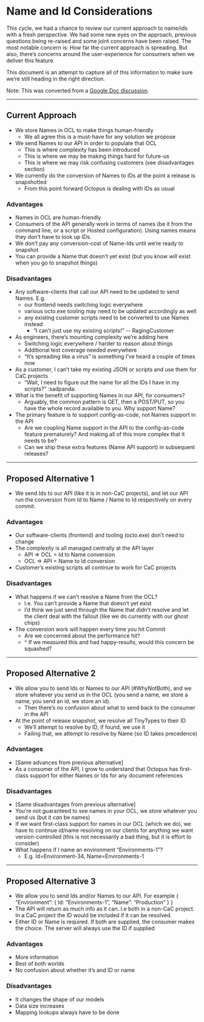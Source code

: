 # Name and Id Considerations

This cycle, we had a chance to review our current approach to name/ids with a fresh perspective. We had some new eyes on the approach, previous questions being re-raised and some joint concerns have been raised. The most notable concern is: How far the current approach is spreading. But also, there’s concerns around the user-experience for consumers when we deliver this feature.

This document is an attempt to capture all of this information to make sure we’re still heading in the right direction.

Note: This was converted from a [Google Doc discussion](https://docs.google.com/document/d/1J_Vjw1pH5t9ptUI2F6NLyAlSn7WvGBh9LeL1HrUUPdQ/edit).

---
## Current Approach
- We store Names in OCL to make things human-friendly
  - We all agree this is a must-have for any solution we propose
- We send Names to our API in order to populate that OCL
  - This is where complexity has been introduced
  - This is where we may be making things hard for future-us
  - This is where we may risk confusing customers (see disadvantages section)
- We currently do the conversion of Names to IDs at the point a release is snapshotted
  - From this point forward Octopus is dealing with IDs as usual

### Advantages
- Names in OCL are human-friendly
- Consumers of the API generally work in terms of names (be it from the command line, or a script or Hosted configuration). Using names means they don’t have to look up IDs.
- We don’t pay any conversion-cost of Name-Ids until we’re ready to snapshot
- You can provide a Name that doesn’t yet exist (but you know _will_ exist when you go to snapshot things)

### Disadvantages
- Any software-clients that call our API need to be updated to send Names. E.g.
  - our frontend needs switching logic everywhere
  - various octo.exe tooling may need to be updated accordingly as well
  - any existing customer scripts need to be converted to use Names instead
    - “I can’t just use my existing scripts!” -- RagingCustomer
- As engineers, there’s mounting complexity we’re adding here
  - Switching logic everywhere / harder to reason about things
  - Additional test coverage needed everywhere
  - “It’s spreading like a virus” is something I’ve heard a couple of times now
- As a customer, I can’t take my existing JSON or scripts and use them for CaC projects
  - “Wait, I need to figure out the name for all the IDs I have in my scripts?” :sadpanda:
- What is the benefit of supporting Names in our API, for consumers?
  - Arguably, the common pattern is GET, then a POST/PUT, so you have the whole record available to you. Why support Name?
- The primary feature is to support config-as-code, not Names support in the API
  - Are we coupling Name support in the API to the config-as-code feature prematurely? And making all of this more complex that it needs to be?
  - Can we ship these extra features (Name API support) in subsequent releases?

---
## Proposed Alternative 1
- We send Ids to our API (like it is in non-CaC projects), and let our API run the conversion from Id to Name / Name to Id respectively on every commit.

### Advantages
- Our software-clients (frontend) and tooling (octo.exe) don’t need to change
- The complexity is all managed centrally at the API layer
  - API => OCL = Id to Name conversion
  - OCL => API = Name to Id conversion
- Customer’s existing scripts all continue to work for CaC projects

### Disadvantages
- What happens if we can’t resolve a Name from the OCL?
  - I.e. You can’t provide a Name that doesn’t yet exist
  - I’d think we just send through the Name that didn’t resolve and let the client deal with the fallout (like we do currently with our ghost chips)
- The conversion work will happen every time you hit Commit
  - Are we concerned about the performance hit?
  - ^ If we measured this and had happy-results, would this concern be squashed?

---
## Proposed Alternative 2
- We allow you to send Ids or Names to our API (#WhyNotBoth), and we store whatever you send us in the OCL (you send a name, we store a name, you send an id, we store an id).
  - Then there’s no confusion about what to send back to the consumer in the API
- At the point of release snapshot, we resolve all TinyTypes to their ID
  - We’ll attempt to resolve by ID, if found, we use it
  - Failing that, we attempt to resolve by Name (so ID takes precedence)

### Advantages
- [Same advances from previous alternative]
- As a consumer of the API, I grow to understand that Octopus has first-class support for either Names or Ids for any document references

### Disadvantages
- [Same disadvantages from previous alternative]
- You’re not guaranteed to see names in your OCL, we store whatever you send us (but it _can_ be names)
- If we want first-class support for names in our OCL (which we do), we have to continue id/name resolving on our clients for anything we want version-controlled (this is not necessarily a bad thing, but it is effort to consider)
- What happens if I name an environment “Environments-1”?
  - E.g. Id=Environment-34, Name=Environments-1

---
## Proposed Alternative 3
- We allow you to send Ids and/or Names to our API. For example
{ “Environment”: { Id: “Environments-1”, “Name”: “Production” } }
- The API will return as much info as it can. I.e both in a non-CaC project. In a CaC project the ID would be included if it can be resolved.
- Either ID or Name is required. If both are supplied, the consumer makes the choice. The server will always use the ID if supplied

### Advantages
- More information
- Best of both worlds
- No confusion about whether it’s and ID or name

### Disadvantages
- It changes the shape of our models
- Data size increases
- Mapping lookups always have to be done

